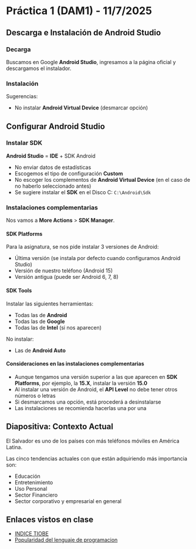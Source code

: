 # Práctica 1 (DAM1) - 11/7/2025

## Descarga e Instalación de Android Studio

### Decarga

Buscamos en Google **Android Studio**, ingresamos a la página oficial y descargamos el instalador.

### Instalación

Sugerencias:

* No instalar **Android Virtual Device** (desmarcar opción)

## Configurar Android Studio

### Instalar SDK

**Android Studio** = **IDE** + SDK Android

* No enviar datos de estadísticas
* Escogemos el tipo de configuración **Custom**
* No escoger los complementos de **Android Virtual Device** (en el caso de no haberlo seleccionado antes)
* Se sugiere instalar el **SDK** en el Disco C: `C:\Android\Sdk`

### Instalaciones complementarias

Nos vamos a **More Actions** > **SDK Manager**.

#### SDK Platforms

Para la asignatura, se nos pide instalar 3 versiones de Android:

* Última versión (se instala por defecto cuando configuramos Android Studio)
* Versión de nuestro teléfono (Android 15)
* Versión antigua (puede ser Android 6, 7, 8)

#### SDK Tools

Instalar las siguientes herramientas:

* Todas las de **Android**
* Todas las de **Google**
* Todas las de **Intel** (si nos aparecen)

No instalar:

* Las de **Android Auto**

#### Consideraciones en las instalaciones complementarias

* Aunque tengamos una versión superior a las que aparecen en **SDK Platforms**, por ejemplo, la **15.X**, instalar la versión **15.0**
* Al instalar una versión de Android, el **API Level** no debe tener otros números o letras
* Si desmarcamos una opción, está procederá a desinstalarse
* Las instalaciones se recomienda hacerlas una por una

## **Diapositiva: Contexto Actual**

El Salvador es uno de los países con más teléfonos móviles en América Latina.

Las cinco tendencias actuales con que están adquiriendo más importancia son:

* Educación
* Entretenimiento
* Uso Personal
* Sector Financiero
* Sector corporativo y empresarial en general

## Enlaces vistos en clase

* [INDICE TIOBE](https://www.tiobe.com/tiobe-index/)
* [Popularidad del lenguaje de programacion](https://pypl.github.io/PYPL.html)